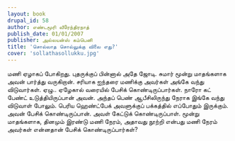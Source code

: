 ```yaml
---
layout: book
drupal_id: 58
author: எண்டமூரி வீரேந்திரநாத்
publish_date: 01/01/2007
publisher: அல்லயன்ஸ் கம்பெனி
title: 'சொல்லாத சொல்லுக்கு விலை எது?'
cover: 'sollathasollukku.jpg'
---
```

மணி ஏழாகப் போகிறது. புதருக்குப் பின்னால் அதே ஜோடி. சுமார் மூன்று மாதங்களாக அவன் பார்த்து வருகிறான். சரியாக ஐந்தரை மணிக்கு அவர்கள் அங்கே வந்து விடுவார்கள். ஏழு.. ஏழேகால் வரையில் பேசிக் கொண்டிருப்பார்கள். நாரோ கட் பேண்ட் உடுத்தியிருப்பான் அவன். அந்தப் பெண் ஆபீசிலிருந்து நேராக இங்கே வந்து விடுவாள் போலும். பெரிய ஹெண்ட்பேக் அவளுக்குப் பக்கத்தில் எப்போதும் இருக்கும்.
அவன் பேசிக் கொண்டிருப்பான். அவள் கேட்டுக் கொண்டிருப்பாள்.
மூன்று மாதங்களாக, தினமும் இரண்டு மணி நேரம், அதாவது நூற்றி என்பது மணி நேரம் அவர்கள் என்னதான் பேசிக் கொண்டிருப்பார்கள்?
